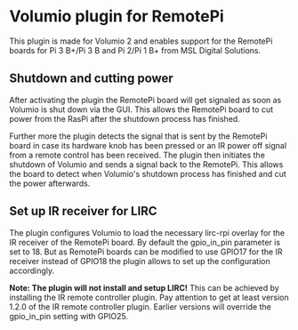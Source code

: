 # Volumio plugin for RemotePi

This plugin is made for Volumio 2 and enables support for the RemotePi boards for Pi 3 B+/Pi 3 B and Pi 2/Pi 1 B+ from MSL Digital Solutions.

## Shutdown and cutting power
After activating the plugin the RemotePi board will get signaled as soon as Volumio is shut down via the GUI.
This allows the RemotePi board to cut power from the RasPi after the shutdown process has finished.

Further more the plugin detects the signal that is sent by the RemotePi board in case its hardware knob has been pressed or an IR power off signal from a remote control has been received.
The plugin then initiates the shutdown of Volumio and sends a signal back to the RemotePi. This allows the board to detect when Volumio's shutdown process has finished and cut the power afterwards.

## Set up IR receiver for LIRC
The plugin configures Volumio to load the necessary lirc-rpi overlay for the IR receiver of the RemotePi board. By default the gpio\_in\_pin parameter is set to 18.
But as RemotePi boards can be modified to use GPIO17 for the IR receiver instead of GPIO18 the plugin allows to set up the configuration accordingly.

**Note: The plugin will not install and setup LIRC!** This can be achieved by installing the IR remote controller plugin. Pay attention to get at least version 1.2.0 of the IR remote controller plugin. Earlier versions will override the gpio\_in\_pin setting with GPIO25.
